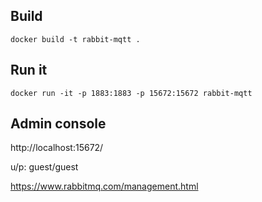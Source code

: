 

## Build
```
docker build -t rabbit-mqtt .
```

## Run it
```
docker run -it -p 1883:1883 -p 15672:15672 rabbit-mqtt
```

## Admin console
http://localhost:15672/

u/p: guest/guest

https://www.rabbitmq.com/management.html

